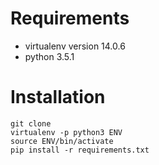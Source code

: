 # Requirements
* virtualenv version 14.0.6
* python 3.5.1

# Installation
```
git clone
virtualenv -p python3 ENV
source ENV/bin/activate
pip install -r requirements.txt
```

